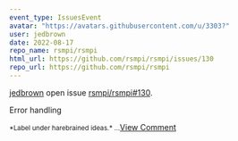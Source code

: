 ```yaml
---
event_type: IssuesEvent
avatar: "https://avatars.githubusercontent.com/u/3303?"
user: jedbrown
date: 2022-08-17
repo_name: rsmpi/rsmpi
html_url: https://github.com/rsmpi/rsmpi/issues/130
repo_url: https://github.com/rsmpi/rsmpi
---
```


<a href='https://github.com/jedbrown' target='_blank'>jedbrown</a> open issue <a href='https://github.com/rsmpi/rsmpi/issues/130' target='_blank'>rsmpi/rsmpi#130</a>.

<p>Error handling</p><small>*Label under harebrained ideas.*...</small><a href='https://github.com/rsmpi/rsmpi/issues/130' target='_blank'>View Comment</a>